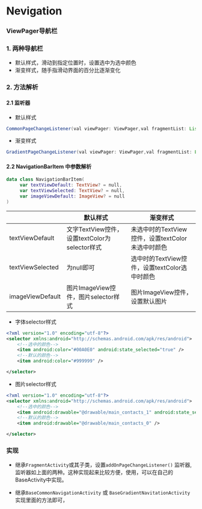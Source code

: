 # Nevigation
### ViewPager导航栏

### 1. 两种导航栏

- 默认样式，滑动到指定位置时，设置选中为选中颜色
- 渐变样式，随手指滑动界面的百分比逐渐变化

### 2. 方法解析


#### 2.1 监听器
- 默认样式
```java
CommonPageChangeListener(val viewPager: ViewPager,val fragmentList: List<Fragment>,val navigationBarItemList: List<NavigationBarItem>)
```

- 渐变样式
```java
GradientPageChangeListener(val viewPager: ViewPager,val fragmentList: List<Fragment>,val navigationBarItemList: List<NavigationBarItem>)
```
#### 2.2 NavigationBarItem 中参数解析

``` kotlin
data class NavigationBarItem(
     var textViewDefault: TextView? = null, 
     var textViewSelected: TextView? = null, 
     var imageViewDefault: ImageView? = null 
)
```

|| 默认样式 | 渐变样式
|------|------|------
|textViewDefault|文字TextView控件，设置textColor为selector样式 | 未选中时的TextView控件，设置textColor未选中时颜色
|textViewSelected|为null即可 |选中时的TextView控件，设置textColor选中时颜色
|imageViewDefault|图片ImageView控件，图片selector样式 |图片ImageView控件，设置默认图片

- 字体selector样式
``` xml
<?xml version="1.0" encoding="utf-8"?>
<selector xmlns:android="http://schemas.android.com/apk/res/android">
    <!--选中的颜色-->
    <item android:color="#00A0E0" android:state_selected="true" />
    <!--默认的颜色-->
    <item android:color="#999999" />

</selector>
``` 

- 图片selector样式
```xml
<?xml version="1.0" encoding="utf-8"?>
<selector xmlns:android="http://schemas.android.com/apk/res/android">
    <!--选中的颜色-->
    <item android:drawable="@drawable/main_contacts_1" android:state_selected="true" />
    <!--默认的颜色-->
    <item android:drawable="@drawable/main_contacts_0" />

</selector>
```

### 实现

- 继承`FragmentActivity`或其子类，设置`addOnPageChangeListener()` 监听器,监听器如上面的两种。这种实现起来比较方便，使用，可以在自己的BaseActivity中实现。

- 继承`BaseCommonNavigationActivity` 或 `BaseGradientNavitationActivity` 实现里面的方法即可，




